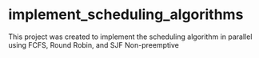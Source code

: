 # implement_scheduling_algorithms
This project was created to implement the scheduling algorithm in parallel using FCFS, Round Robin, and SJF Non-preemptive
